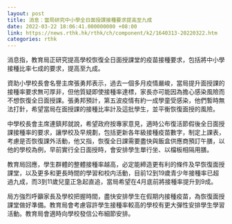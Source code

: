 ```yaml
---
layout: post
title: 消息：當局研究中小學全日面授課接種要求提高至九成
date: 2022-03-22 18:06:41.000000000 +08:00
link: https://news.rthk.hk/rthk/ch/component/k2/1640313-20220322.htm
categories: rthk
---
```


消息指，教育局正研究提高學校恢復全日面授課堂的疫苗接種要求，包括將中小學接種比率七成的要求，提高至九成。

資助小學校長會名譽主席張勇邦表示，過去一個多月疫情嚴峻，當局提升面授課的接種率要求無可厚非，但他質疑即使接種率達標，家長亦可能因為擔心感染風險而不想恢復全日面授課。張勇邦預計，第五波疫情有約一成學童受感染，他們暫時無法打針，希望當局在面授課的接種比率計及這批學生，並平衡恢復面授的風險。

中學校長會主席連鎮邦就說，希望政府按專家意見，適時公布復活節假後全日面授課接種率的要求，讓學校及早規劃，包括更新各年級接種疫苗數字，制定上課表，考慮是否恢復課外活動，他又指，恢復全日課需要盡快與飯盒供應商預訂午膳，以他的學校為例，早前實行全日面授時，會安排學生單行坐、以檔板相隔用膳。

教育局回應，學生群體的整體接種率越高，必定能締造更有利的條件及早恢復面授課堂，以及更多和更長時間的學習和校内活動，目前12到19歲青少年接種率已超過九成，而3到11歲兒童正急起直追，當局希望在4月底前將接種率提升到9成。

局方強烈呼籲家長及學校把握時間，盡快安排學生在假期内接種疫苗，為恢復面授課堂做好準備。教育局會考慮容許學生接種率較高的學校有更大彈性安排學生學習活動。教育局會適時向學校發信公布細節安排。
